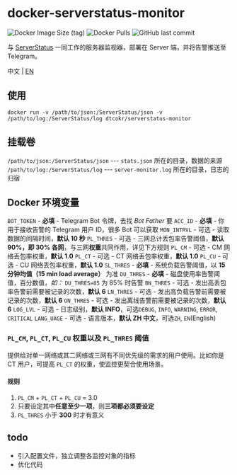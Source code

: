 # docker-serverstatus-monitor

![Docker Image Size (tag)](https://img.shields.io/docker/image-size/dtcokr/serverstatus-monitor/latest)
![Docker Pulls](https://img.shields.io/docker/pulls/dtcokr/serverstatus-monitor)
![GitHub last commit](https://img.shields.io/github/last-commit/dtcokr/docker-serverstatus-monitor)

与 [ServerStatus](https://github.com/cppla/ServerStatus) 一同工作的服务器监视器，部署在 Server 端，并将告警推送至 Telegram。

中文 | [EN](https://github.com/dtcokr/docker-serverstatus-monitor/README_EN.md)

## 使用

`docker run -v /path/to/json:/ServerStatus/json -v /path/to/log:/ServerStatus/log dtcokr/serverstatus-monitor`

## 挂载卷

`/path/to/json:/ServerStatus/json` --- `stats.json` 所在的目录，数据的来源
`/path/to/log:/ServerStatus/log` --- `server-monitor.log` 所在的目录，日志的归宿

## Docker 环境变量

`BOT_TOKEN` - **必填** - Telegram Bot 令牌，去找 _Bot Father_ 要
`ACC_ID` - **必填** - 你用于接收告警的 Telegram 用户 ID，很多 Bot 可以获取
`MON_INTRVL` - 可选 - 读取数据的间隔时间，**默认 10 秒**
`PL_THRES` - 可选 - 三网总计丢包率告警阈值，**默认 90%，即 30% 各网**，与三网**权重**共同作用，详见下方规则
`PL_CM` - 可选 - CM 网络丢包率权重，**默认 1.0**
`PL_CT` - 可选 - CT 网络丢包率权重，**默认 1.0**
`PL_CU` - 可选 - CU 网络丢包率权重，**默认 1.0**
`SL_THRES` - **必填** - 系统负载告警阈值，以 **15 分钟均值（15 min load average）** 为准
`DU_THRES` - **必填** - 磁盘使用率告警阈值，百分数值，_如：_ `DU_THRES=85` 为 85% 时告警
`BN_THRES` - 可选 - 发出高丢包率告警前需要被记录的次数，**默认 6**
`LN_THRES` - 可选 - 发出高负载告警前需要被记录的次数，**默认 6**
`ON_THRES` - 可选 - 发出离线告警前需要被记录的次数，**默认 6**
`LOG_LVL` - 可选 - 日志级别，**默认 INFO**，可选`DEBUG`, `INFO`, `WARNING`, `ERROR`, `CRITICAL`
`LANG_UAGE` - 可选 - 语言版本，**默认 ZH 中文**，可选`ZH`, `EN`(English)

### `PL_CM`, `PL_CT`, `PL_CU` 权重以及 `PL_THRES` 阈值

提供给对单一网络或其二网络或三网有不同优先级的需求的用户使用。比如你是 CT 用户，可提高 `PL_CT` 的权重，使监控更契合使用场景。

#### 规则

1. `PL_CM` + `PL_CT` + `PL_CU` = 3.0
2. 只要设定其中**任意至少一项**，则**三项都必须要设定**
3. `PL_THRES` 小于 **300** 时才有意义

## todo

- 引入配置文件，独立调整各监控对象的指标
- 优化代码

